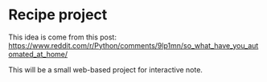 # Recipe project

This idea is come from this post: https://www.reddit.com/r/Python/comments/9lp1mn/so_what_have_you_automated_at_home/

This will be a small web-based project for interactive note.